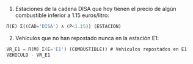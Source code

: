 1) Estaciones de la cadena DISA que hoy tienen el precio de algún combustible inferior a 1.15 euros/litro:
```sql
Π(E) Σ((CAD='DISA') ∧ (P<1.15)) (ESTACION)
```

2) Vehículos que no han repostado nunca en la estación E1:
```sql
VR_E1 = Π(M) Σ(E='E1') (COMBUSTIBLE)) # Vehiculos repostados en E1
VEHICULO - VR_E1
```
